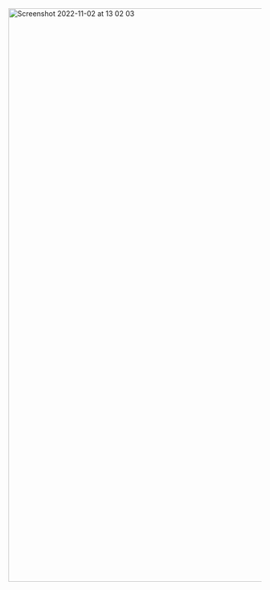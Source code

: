 <img width="1140" alt="Screenshot 2022-11-02 at 13 02 03" src="https://user-images.githubusercontent.com/109438310/199944288-25461f64-0013-4760-a8dc-11738c2680fc.png">
